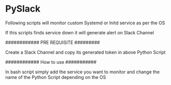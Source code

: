 # PySlack

Following scripts will monitor custom Systemd or Initd service as per the OS

If this scripts finds service down it will generate alert on Slack Channel


############   PRE     REQUISITE #########

Create a Slack Channel and copy its generated token in above Python Script


############   How to use  ###########

In bash script simply add the service you want to monitor 
and change the name of the Python Script depending on the OS
